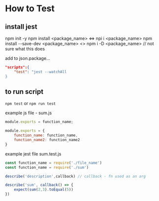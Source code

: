 How to Test
===========

## install jest
npm init -y
npm install <package_name> <=> npi i <package_name>
npm install --save-dev <package_name> <> npm i -D <package_name> // not sure what this does

add to json.package...
```json
"scripts":{
    "test": "jest --watchAll
}
```

## to run script
`npm test` or `npm run test`

example js file - sum.js
```js
module.exports = function_name;

module.exports = {
    function_name: function_name,
    function_name2: function_name2
}
```

example jest file sum.test.js
```js
const function_name = require('./file_name')
const function_name = require('./sum')

describe('description',callback) // callback - fn used as an arg

describe('sum', callback() => {
    expect(sum(2,3).toEqual(5))
})
```
